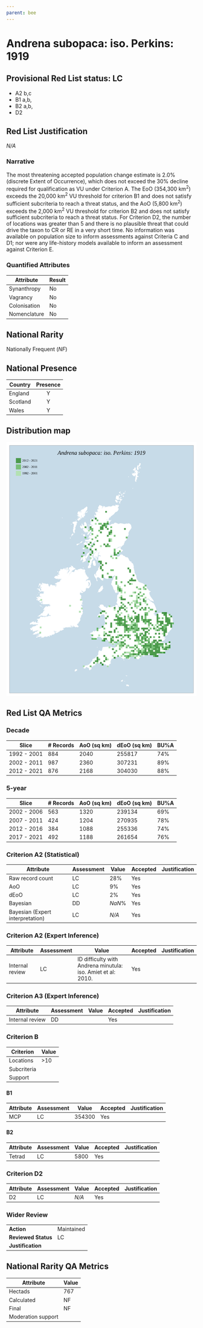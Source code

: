 ```yaml
---
parent: bee
---
```


# Andrena subopaca: iso. Perkins: 1919

## Provisional Red List status: LC
- A2 b,c
- B1 a,b, 
- B2 a,b, 
- D2

## Red List Justification
*N/A*
### Narrative


The most threatening accepted population change estimate is 2.0% (discrete Extent of Occurrence), which does not exceed the 30% decline required for qualification as VU under Criterion A. The EoO (354,300 km<sup>2</sup>) exceeds the 20,000 km<sup>2</sup> VU threshold for criterion B1 and does not satisfy sufficient subcriteria to reach a threat status, and the AoO (5,800 km<sup>2</sup>) exceeds the 2,000 km<sup>2</sup> VU threshold for criterion B2 and does not satisfy sufficient subcriteria to reach a threat status. For Criterion D2, the number of locations was greater than 5 and there is no plausible threat that could drive the taxon to CR or RE in a very short time. No information was available on population size to inform assessments against Criteria C and D1; nor were any life-history models available to inform an assessment against Criterion E.
### Quantified Attributes
|Attribute|Result|
|---|---|
|Synanthropy|No|
|Vagrancy|No|
|Colonisation|No|
|Nomenclature|No|


## National Rarity
Nationally Frequent (*NF*)

## National Presence
|Country|Presence
|---|:-:|
|England|Y|
|Scotland|Y|
|Wales|Y|


## Distribution map
![](../map/35.svg)

## Red List QA Metrics
### Decade
| Slice | # Records | AoO (sq km) | dEoO (sq km) |BU%A |
|---|---|---|---|---|
|1992 - 2001|884|2040|255817|74%|
|2002 - 2011|987|2360|307231|89%|
|2012 - 2021|876|2168|304030|88%|
### 5-year
| Slice | # Records | AoO (sq km) | dEoO (sq km) |BU%A |
|---|---|---|---|---|
|2002 - 2006|563|1320|239134|69%|
|2007 - 2011|424|1204|270935|78%|
|2012 - 2016|384|1088|255336|74%|
|2017 - 2021|492|1188|261654|76%|
### Criterion A2 (Statistical)
|Attribute|Assessment|Value|Accepted|Justification
|---|---|---|---|---|
|Raw record count|LC|28%|Yes||
|AoO|LC|9%|Yes||
|dEoO|LC|2%|Yes||
|Bayesian|DD|*NaN*%|Yes||
|Bayesian (Expert interpretation)|LC|*N/A*|Yes||
### Criterion A2 (Expert Inference)
|Attribute|Assessment|Value|Accepted|Justification
|---|---|---|---|---|
|Internal review|LC|ID difficulty with Andrena minutula: iso. Amiet et al: 2010.|Yes||
### Criterion A3 (Expert Inference)
|Attribute|Assessment|Value|Accepted|Justification
|---|---|---|---|---|
|Internal review|DD||Yes||
### Criterion B
|Criterion| Value|
|---|---|
|Locations|>10|
|Subcriteria||
|Support||
#### B1
|Attribute|Assessment|Value|Accepted|Justification
|---|---|---|---|---|
|MCP|LC|354300|Yes||
#### B2
|Attribute|Assessment|Value|Accepted|Justification
|---|---|---|---|---|
|Tetrad|LC|5800|Yes||
### Criterion D2
|Attribute|Assessment|Value|Accepted|Justification
|---|---|---|---|---|
|D2|LC|*N/A*|Yes||
### Wider Review
|  |  |
|---|---|
|**Action**|Maintained|
|**Reviewed Status**|LC|
|**Justification**||


## National Rarity QA Metrics
|Attribute|Value|
|---|---|
|Hectads|767|
|Calculated|NF|
|Final|NF|
|Moderation support||


